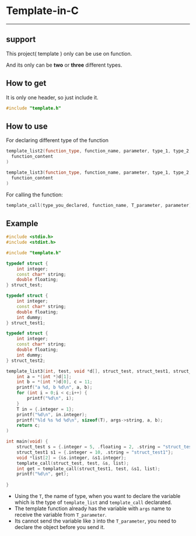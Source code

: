 # Template-in-C
---
## support

This project( template ) only can be use on function.

And its only can be **two** or **three** different types.

## How to get
It is only one header, so just include it.
```cpp
#include "template.h"
```

## How to use
For declaring different type of the function
```cpp
template_list2(function_type, function_name, parameter, type_1, type_2,
  function_content
)
```
```cpp
template_list3(function_type, function_name, parameter, type_1, type_2, type3,
  function_content
)
```

For calling the function:
```cpp
template_call(type_you_declared, function_name, T_parameter, parameter);
```

## Example
```cpp
#include <stdio.h>
#include <stdint.h>

#include "template.h"

typedef struct {
    int integer;
    const char* string;
    double floating;
} struct_test;

typedef struct {
    int integer;
    const char* string;
    double floating;
    int dummy;
} struct_test1;

typedef struct {
    int integer;
    const char* string;
    double floating;
    int dummy;
} struct_test2;

template_list3(int, test, void *d[], struct_test, struct_test1, struct_test2,
    int a = *(int *)d[1];
    int b = *(int *)d[0], c = 11;
    printf("a %d, b %d\n", a, b);
    for (int i = 0;i < c;i++) {
        printf("%d\n", i);
    }
    T in = {.integer = 1};
    printf("%d\n", in.integer);
    printf("%ld %s %d %d\n", sizeof(T), args->string, a, b);
    return c;
)

int main(void) {
    struct_test s = {.integer = 5, .floating = 2, .string = "struct_test"};
    struct_test1 s1 = {.integer = 10, .string = "struct_test1"};
    void *list[2] = {&s.integer, &s1.integer};
    template_call(struct_test, test, &s, list);
    int get = template_call(struct_test1, test, &s1, list);
    printf("%d\n", get);
    
}
```

* Using the `T`, the name of type, when you want to declare the variable which is the type of `template_list` and `template_call` declarated.  
* The template function already has the variable with `args` name to receive the variable from `T_parameter`. 
* Its cannot send the variable like `3` into the `T_parameter`, you need to declare the object before you send it.
